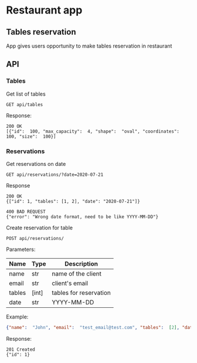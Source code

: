 # Restaurant app

## Tables reservation
App gives users opportunity to make tables reservation in restaurant

## API

### Tables
Get list of tables
``` 
GET api/tables
```
Response:
```
200 OK
[{"id":  100, "max_capacity":  4, "shape":  "oval", "coordinates":  100, "size":  100}]
```
### Reservations

Get reservations on date 
```
GET api/reservations/?date=2020-07-21
```
Response
```
200 OK
{["id": 1, "tables": [1, 2], "date": "2020-07-21"]}

400 BAD REQUEST
{"error": "Wrong date format, need to be like YYYY-MM-DD"}
```

Create reservation for table
``` 
POST api/reservations/
```
Parameters:

Name | Type | Description
--- | --- | ---
name | str | name of the client
email | str | client's email
tables | [int] | tables for reservation
date | str | YYYY-MM-DD

Example:
```json
{"name":  "John", "email":  "test_email@test.com", "tables":  [2], "date":  "2020-02-06"}
```
Response:
```
201 Created
{"id": 1}
```
